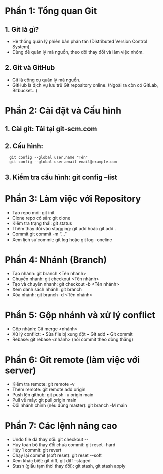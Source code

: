 # Phần 1: Tổng quan Git
## 1. Git là gì? 
  - Hệ thống quản lý phiên bản phân tán (Distributed Version Control System).
  - Dùng để quản lý mã nguồn, theo dõi thay đổi và làm việc nhóm.
## 2. Git và GitHub
  - Git là công cụ quản lý mã nguồn.
  - GitHub là dịch vụ lưu trữ Git repository online. (Ngoài ra còn có GitLab, Bitbucket…)
  
# Phần 2: Cài đặt và Cấu hình
## 1. Cài git: Tải tại git-scm.com
## 2. Cấu hình: 
      git config --global user.name "Tên"
      git config --global user.email email@example.com
## 3. Kiểm tra cấu hình: git config –list

# Phần 3: Làm việc với Repository
  - Tạo repo mới: git init
  - Clone repo có sẵn: git clone <url>
  - Kiểm tra trạng thái: git status
  - Thêm thay đổi vào stagging: git add <file> hoặc git add .
  - Commit git commit -m “…”
  - Xem lịch sử commit: git log hoặc git log –oneline
    
# Phần 4: Nhánh (Branch)
  - Tạo nhánh: git branch <Tên nhánh>
  - Chuyển nhánh: git checkout <Tên nhánh>
  - Tạo và chuyển nhanh: git checkout -b <Tên nhánh>
  - Xem danh sách nhánh: git branch
  - Xóa nhánh: git branch -d <Tên nhánh>
    
# Phần 5: Gộp nhánh và xử lý conflict
  - Gộp nhánh: Git merge <nhánh>
  - Xử lý conflict:
    •	Sửa file bị xung đột
    •	Git add <file>
    •	Git commit
  - Rebase: git rebase <nhánh> (nối commit theo dòng thẳng)
    
# Phần 6: Git remote (làm việc với server)
  - Kiểm tra remote: git remote -v
  - Thêm remote: git remote add origin <url>
  - Push lên github: git push -u origin main
  - Pull về máy: git pull origin main
  - Đổi nhánh chính (nếu dùng master): git branch -M main
    
# Phần 7: Các lệnh nâng cao
  - Undo file đã thay đổi: git checkout -- <file>
  - Hủy toàn bộ thay đổi chưa commit: git reset –hard 
  - Hủy 1 commit: git revert <commit-id>
  - Chạy lại commit (soft reset): git reset --soft <commit-id>
  - Xem khác biệt: git diff, git diff –staged
  - Stash (giấu tạm thời thay đổi): git stash, git stash apply



